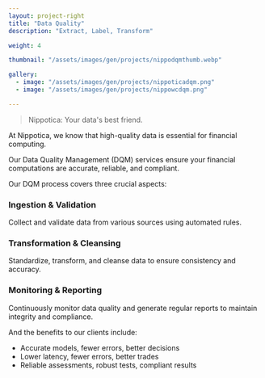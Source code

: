 ```yaml
---
layout: project-right
title: "Data Quality"
description: "Extract, Label, Transform"

weight: 4

thumbnail: "/assets/images/gen/projects/nippodqmthumb.webp"

gallery:
  - image: "/assets/images/gen/projects/nippoticadqm.png"
  - image: "/assets/images/gen/projects/nippowcdqm.png"

---
```


> Nippotica: Your data's best friend.

At Nippotica, we know that high-quality data is essential for financial computing. 

Our Data Quality Management (DQM) services ensure your financial computations are accurate, reliable, and compliant.

Our DQM process covers three crucial aspects:

### Ingestion & Validation
Collect and validate data from various sources using automated rules.
### Transformation & Cleansing
Standardize, transform, and cleanse data to ensure consistency and accuracy.
### Monitoring & Reporting
Continuously monitor data quality and generate regular reports to maintain integrity and compliance.

And the benefits to our clients include:

- Accurate models, fewer errors, better decisions
- Lower latency, fewer errors, better trades
- Reliable assessments, robust tests, compliant results


